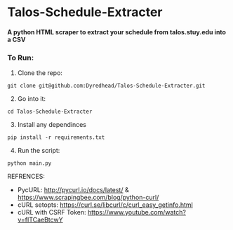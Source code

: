 # Talos-Schedule-Extracter 
#### A python HTML scraper to extract your schedule from talos.stuy.edu into a CSV

### To Run:
1. Clone the repo: 
```
git clone git@github.com:Dyredhead/Talos-Schedule-Extracter.git
```

2. Go into it: 
```
cd Talos-Schedule-Extracter
```

3. Install any dependinces
```
pip install -r requirements.txt
```

4. Run the script: 
```
python main.py
```

REFRENCES:
- PycURL: http://pycurl.io/docs/latest/ & https://www.scrapingbee.com/blog/python-curl/
- cURL setopts: https://curl.se/libcurl/c/curl_easy_getinfo.html
- cURL with CSRF Token: https://www.youtube.com/watch?v=fITCaeBtcwY
